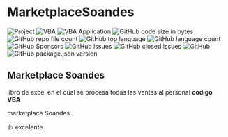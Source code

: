 # MarketplaceSoandes

![Project](https://img.shields.io/badge/Project-SOANDES-rgb(255,255,255)?labelColor=rgba(9,95,154,255)&logo=simple-icons&logoColor=rgba(9,120,154,255)) ![VBA](https://img.shields.io/badge/VBA-Marketplace%20Soandes-rgb(25,63,102)?labelColor=rgb(37,150,190)&logo=OpenProject&logoColor=rgba(9,120,154,255)) ![VBA Application](https://img.shields.io/badge/VBA%20Application-EXCEL-rgb(25,63,102)?labelColor=rgb(0,0,0)&logo=World-Health-Organization&logoColor=rgba(9,120,154,255)) ![GitHub code size in bytes](https://img.shields.io/github/languages/code-size/owercamp/MarketplaceSoandes) ![GitHub repo file count](https://img.shields.io/github/directory-file-count/owercamp/MarketplaceSoandes) ![GitHub top language](https://img.shields.io/github/languages/top/owercamp/MarketplaceSoandes?color=yellowgreen) ![GitHub language count](https://img.shields.io/github/languages/count/owercamp/MarketplaceSoandes?color=orange) ![GitHub Sponsors](https://img.shields.io/github/sponsors/owercamp) ![GitHub issues](https://img.shields.io/github/issues/owercamp/MarketplaceSoandes) ![GitHub closed issues](https://img.shields.io/github/issues-closed/owercamp/MarketplaceSoandes) ![GitHub](https://img.shields.io/github/license/owercamp/MarketplaceSoandes) ![GitHub package.json version](https://img.shields.io/github/package-json/v/owercamp/MarketplaceSoandes) 

## Marketplace Soandes

libro de excel en el cual se procesa todas las ventas al personal **codigo VBA**

marketplace Soandes.

:+1: excelente
